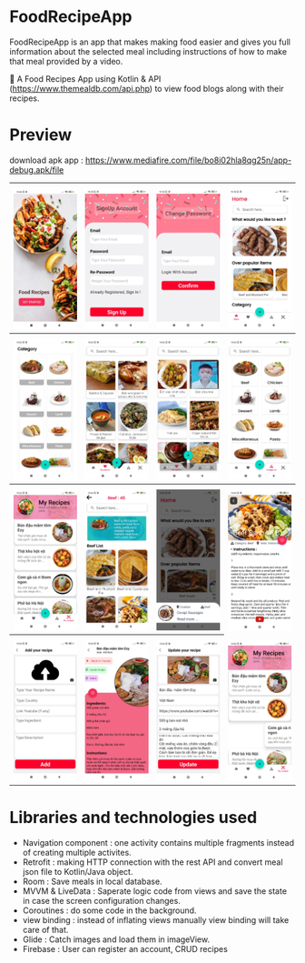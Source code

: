 # FoodRecipeApp
FoodRecipeApp is an app that makes making food easier and gives you full information about the selected meal including instructions of how to make that meal provided by a video.

🍱 A Food Recipes App using Kotlin &amp; API (https://www.themealdb.com/api.php) to view food blogs along with their recipes.

# Preview
download apk app : https://www.mediafire.com/file/bo8i02hla8qg25n/app-debug.apk/file

<table style="width:100%">
  <tr>
    <th></th>
    <th></th>
    <th></th>
    <th></th>
  </tr>
  <tr>
    <td><img src="screenshots/img16.jpg"/></td>
    <td><img src="screenshots/img1.jpg"/></td>
    <td><img src="screenshots/img2.jpg"/></td>
    <td><img src="screenshots/img3.jpg"/></td>
  </tr>
  
 <tr>
    <th></th>
    <th></th>
    <th></th>
    <th></th>
  </tr>
  <tr>
    <td><img src="screenshots/img4.jpg"/></td>
    <td><img src="screenshots/img5.jpg"/></td>
    <td><img src="screenshots/img6.jpg"/></td>
    <td><img src="screenshots/img7.jpg"/></td>
  </tr>
  
  <tr>
    <th></th>
    <th></th>
    <th></th>
    <th></th>
  </tr>
  <tr>
    <td><img src="screenshots/img8.jpg"/></td>
    <td><img src="screenshots/img9.jpg"/></td>
    <td><img src="screenshots/img10.jpg"/></td>
    <td><img src="screenshots/img11.jpg"/></td>
  </tr>

  <tr>
    <th></th>
    <th></th>
    <th></th>
  </tr>
  <tr>
    <td><img src="screenshots/img12.jpg"/></td>
    <td><img src="screenshots/img13.jpg"/></td>
    <td><img src="screenshots/img14.jpg"/></td>
    <td><img src="screenshots/img15.jpg"/></td>

  </tr>
</table>

# Libraries and technologies used
- Navigation component : one activity contains multiple fragments instead of creating multiple activites.
- Retrofit : making HTTP connection with the rest API and convert meal json file to Kotlin/Java object.
- Room : Save meals in local database.
- MVVM & LiveData : Saperate logic code from views and save the state in case the screen configuration changes.
- Coroutines : do some code in the background.
- view binding : instead of inflating views manually view binding will take care of that.
- Glide : Catch images and load them in imageView.
- Firebase : User can register an account, CRUD recipes

